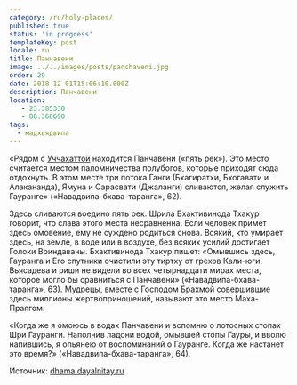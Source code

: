 ```yaml
---
category: /ru/holy-places/
published: true
status: 'in progress'
templateKey: post
locale: ru
title: Панчавени
image: ../../images/posts/panchaveni.jpg
order: 29
date: 2018-12-01T15:06:10.000Z
description: Панчавени
location:
   - 23.385330
   - 88.368690
tags:
  - мадхьядвипа
---
```


«Рядом с [Уччахаттой](/ru/uchahatta) находится Панчавени («пять рек»). Это место считается местом паломничества полубогов, которые приходят сюда отдохнуть. В этом месте три потока Ганги (Бхагиратхи, Бхогавати и Алакананда), Ямуна и Сарасвати (Джаланги) сливаются, желая служить Гауранге» («Навадвипа-бхава-таранга», 62).

Здесь сливаются воедино пять рек. Шрила Бхактивинода Тхакур говорит, что слава этого места несравненна. Если человек примет здесь омовение, ему не суждено родиться снова. Всякий, кто умирает здесь, на земле, в воде или в воздухе, без всяких усилий достигает Голоки Вриндаваны. Бхактивинода Тхакур пишет: «Омывшись здесь, Гауранга и Его спутники очистили эту тиртху от грехов Кали-юги. Вьясадева и риши не видели во всех четырнадцати мирах места, которое могло бы сравниться с Панчавени» («Навадвипа-бхава-таранга», 63). Мудрецы, вместе с Господом Брахмой совершившие здесь миллионы жертвоприношений, называют это место Маха-Праягом.

«Когда же я омоюсь в водах Панчавени и вспомню о лотосных стопах Шри Гауранги. Наполнив ладони водой, омывшей стопы Гауры, и вволю напившись, я опьянею от воспоминаний о Гауранге. Когда же настанет это время?» («Навадвипа-бхава-таранга», 64).

Источник: [dhama.dayalnitay.ru](http://dhama.dayalnitay.ru/)

<tbd locale="ru" url="mailto:haribol@mayapur.live"></tbd>
